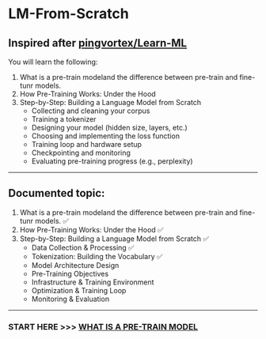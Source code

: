 # LM-From-Scratch

Inspired after [pingvortex/Learn-ML](https://github.com/pingvortex/Learn-ML)
---
You will learn the following:
1. What is a pre-train modeland the difference between pre-train and fine-tunr models.
2. How Pre-Training Works: Under the Hood
3. Step-by-Step: Building a Language Model from Scratch
   - Collecting and cleaning your corpus
   - Training a tokenizer
   - Designing your model (hidden size, layers, etc.)
   - Choosing and implementing the loss function
   - Training loop and hardware setup
   - Checkpointing and monitoring
   - Evaluating pre-training progress (e.g., perplexity)

---
## Documented topic:
1. What is a pre-train modeland the difference between pre-train and fine-tunr models. ✅
2. How Pre-Training Works: Under the Hood ✅
3. Step-by-Step: Building a Language Model from Scratch ✅
   - Data Collection & Processing ✅
   - Tokenization: Building the Vocabulary ✅
   - Model Architecture Design
   - Pre-Training Objectives
   - Infrastructure & Training Environment
   - Optimization & Training Loop
   - Monitoring & Evaluation
---
### START HERE >>> [WHAT IS A PRE-TRAIN MODEL](doc-1/what-is-a-pre-train-model.md)
